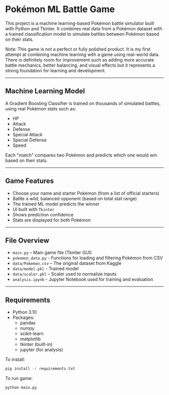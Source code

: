 # Pokémon ML Battle Game 

This project is a machine learning-based Pokémon battle simulator built with Python and Tkinter. It combines real data from a Pokémon dataset with a trained classification model to simulate battles between Pokémon based on their stats.

Note: This game is not a perfect or fully polished product. It is my first attempt at combining machine learning with a game using real-world data. There is definitely room for improvement such as adding more accurate battle mechanics, better balancing, and visual effects but it represents a strong foundation for learning and development.

---

## Machine Learning Model

A Gradient Boosting Classifier is trained on thousands of simulated battles, using real Pokémon stats such as:
- HP
- Attack
- Defense
- Special Attack
- Special Defense
- Speed

Each "match" compares two Pokémon and predicts which one would win based on their stats.

---

## Game Features

- Choose your name and starter Pokémon (from a list of official starters)
- Battle a wild, balanced opponent (based on total stat range)
- The trained ML model predicts the winner
- UI built with `Tkinter`
- Shows prediction confidence
- Stats are displayed for both Pokémon

---

## File Overview

- `main.py` – Main game file (Tkinter GUI)
- `pokemon_data.py` - Functions for loading and filtering Pokémon from CSV
- `data/Pokemon.csv` – The original dataset from Kaggle
- `data/model.pkl` - Trained model
- `data/scaler.pkl` – Scaler used to normalize inputs
- `analysis.ipynb` - Jupyter Notebook used for training and evaluation

---

## Requirements

- Python 3.10
- Packages:
  - pandas
  - numpy
  - scikit-learn
  - matplotlib
  - tkinter (built-in)
  - jupyter (for analysis)

To install:
```bash
pip install -r requirements.txt
```

To run game:
```bash
python main.py
```


